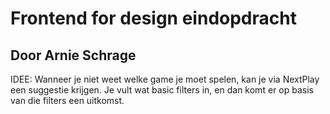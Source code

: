 # Frontend for design eindopdracht

## Door Arnie Schrage

IDEE: Wanneer je niet weet welke game je moet spelen, kan je via NextPlay een suggestie krijgen. Je vult wat basic filters in, en dan komt er op basis van die filters een uitkomst.
